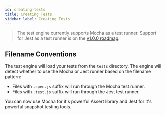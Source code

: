 ```yaml
---
id: creating-tests
title: Creating Tests
sidebar_label: Creating Tests
---
```


> The test engine currently supports Mocha as a test runner. Support for Jest as
> a test runner is on the [v1.0.0
> roadmap](https://github.com/MaximDevoir/create-nom-app/issues/3).

## Filename Conventions

The test engine will load your tests from the `tests` directory. The engine will
detect whether to use the Mocha or Jest runner based on the filename pattern:

* Files with `.spec.js` suffix will run through the Mocha test runner.
* Files with `.test.js` suffix will run through the Jest test runner.

You can now use Mocha for it's powerful Assert library and Jest for it's
powerful snapshot testing tools.
